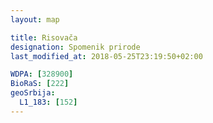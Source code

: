 ```yaml
---
layout: map

title: Risovača
designation: Spomenik prirode
last_modified_at: 2018-05-25T23:19:50+02:00

WDPA: [328900]
BioRaS: [222]
geoSrbija:
  L1_183: [152]
---
```

